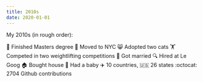 ```yaml
---
title: 2010s
date: 2020-01-01
---
```


My 2010s (in rough order):

🏫 Finished Masters degree
🗽 Moved to NYC
😸 Adopted two cats
🏋️ Competed in two weightlifting competitions
💍 Got married
🔍 Hired at Le Goog
🏠 Bought house
👶 Had a baby
✈️ 10 countries,  🇺🇸 26 states
:octocat: 2704 Github contributions
